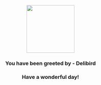 <p align="center">
    <img src="https://raw.githubusercontent.com/PokeAPI/sprites/master/sprites/pokemon/225.png" width="150" height="150">
</p>
<h3 align="center">You have been greeted by - <b>Delibird</b></h3>
<h3 align="center">Have a wonderful day!</h3>
